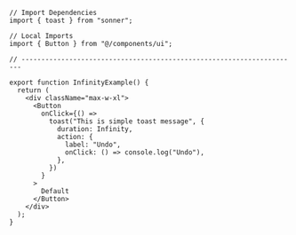 ﻿```tsx
// Import Dependencies
import { toast } from "sonner";

// Local Imports
import { Button } from "@/components/ui";

// ----------------------------------------------------------------------

export function InfinityExample() {
  return (
    <div className="max-w-xl">
      <Button
        onClick={() =>
          toast("This is simple toast message", {
            duration: Infinity,
            action: {
              label: "Undo",
              onClick: () => console.log("Undo"),
            },
          })
        }
      >
        Default
      </Button>
    </div>
  );
}

```
